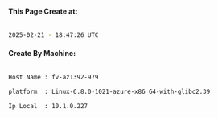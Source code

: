 
   
#### This Page Create at:

```bash

2025-02-21 - 18:47:26 UTC

```

#### Create By Machine:

```bash

Host Name : fv-az1392-979

platform  : Linux-6.8.0-1021-azure-x86_64-with-glibc2.39

Ip Local  : 10.1.0.227

```

